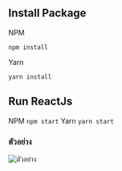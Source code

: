## Install Package 
NPM

    npm install
    
Yarn

    yarn install

  
  

## Run ReactJs
NPM
  `npm start`
Yarn
  `yarn start`
  
### ตัวอย่าง
  ![ตัวอย่าง](https://cdn.discordapp.com/attachments/726324075437490217/894008231427461120/unknown.png)
